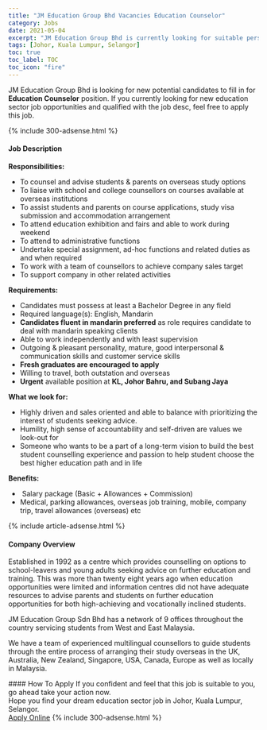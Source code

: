 ```yaml
---
title: "JM Education Group Bhd Vacancies Education Counselor" 
category: Jobs 
date: 2021-05-04 
excerpt: "JM Education Group Bhd is currently looking for suitable person to fill in the Education Counselor which positioned at Johor, Kuala Lumpur, Selangor" 
tags: [Johor, Kuala Lumpur, Selangor] 
toc: true 
toc_label: TOC 
toc_icon: "fire" 
--- 
```


<p>JM Education Group Bhd is looking for new potential candidates to fill in for <b>Education Counselor</b> position. If you currently looking for new education sector job opportunities and qualified with the job desc, feel free to apply this job.
</p>{% include 300-adsense.html %} 
<div><div><h4>Job Description</h4></div><div><div><span><div><p><strong>Responsibilities:</strong></p><ul><li>To counsel and advise students &amp; parents on overseas study options</li><li>To liaise with school and college counsellors on courses available at overseas institutions</li><li>To assist students and parents on course applications, study visa submission and accommodation arrangement</li><li>To attend education exhibition and fairs and able to work during weekend</li><li>To attend to administrative functions</li><li>Undertake special assignment, ad-hoc functions and related duties as and when required</li><li>To work with a team of counsellors to achieve company sales target</li><li>To support company in other related activities</li></ul><p><strong>Requirements:</strong></p><ul><li>Candidates must possess at least a Bachelor Degree in any field</li><li>Required language(s): English, Mandarin</li><li><strong>Candidates fluent in mandarin preferred</strong> as role requires candidate to deal with mandarin speaking clients</li><li>Able to work independently and with least supervision&#160;</li><li>Outgoing &amp; pleasant personality, mature, good interpersonal &amp; communication skills and customer service skills</li><li><strong>Fresh graduates are encouraged to apply</strong></li><li>Willing to travel, both outstation and overseas&#160;</li><li><strong>Urgent</strong> available position<strong> </strong>at <strong>KL, Johor Bahru, and Subang Jaya</strong></li></ul><p><strong>What we look for:</strong>&#160;</p><ul><li>Highly driven and sales oriented and able to balance with prioritizing the interest of students seeking advice.</li><li>Humility, high sense of accountability and self-driven are values we look-out for</li><li>Someone who wants to be a part of a long-term vision to build the best student counselling experience and passion to help student choose the best higher education path and in life</li></ul><p><strong>Benefits:</strong></p><ul><li>&#160;Salary package (Basic + Allowances + Commission)&#160;</li><li>Medical, parking allowances, overseas job training, mobile, company trip, travel allowances (overseas) etc</li></ul></div></span></div></div></div> 
{% include article-adsense.html %} 
<div><div><h4>Company Overview</h4></div><div><div><span><div><p>Established in 1992 as a centre which provides counselling on options to school-leavers and young adults seeking advice on further education and training. This was more than twenty eight years ago when education opportunities were limited and information centres did not have adequate resources to advise parents and students on further education opportunities for both high-achieving and vocationally inclined students.</p><p>JM Education Group Sdn Bhd has a network of 9 offices throughout the country servicing students from West and East Malaysia.</p><p>We have a team of experienced multilingual counsellors to guide students through the entire process of arranging their study overseas in the UK, Australia, New Zealand, Singapore, USA, Canada, Europe as well as locally in Malaysia.</p></div></span></div></div></div> 
#### How To Apply 
If you confident and feel that this job is suitable to you, go ahead take your action now. <br/> 
Hope you find your dream education sector job in Johor, Kuala Lumpur, Selangor. <br/> 
<a href="https://www.jobstreet.com.my/en/job/education-counselor-4556311?jobId=jobstreet-my-job-4556311" class="btn btn--info" target="_blank" rel="nofollow noopenner">Apply Online</a> 
{% include 300-adsense.html %} 